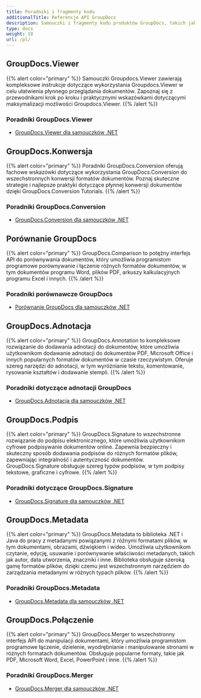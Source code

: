 ```yaml
---
title: Poradniki i fragmenty kodu
additionalTitle: Referencje API GroupDocs
description: Samouczki i fragmenty kodu produktów GroupDocs, takich jak GroupDocs.Viewer, GroupDocs.Annotation, GroupDocs.Conversion i inne produkty.
type: docs
weight: 10
url: /pl/
---
```


## GroupDocs.Viewer
{{% alert color="primary" %}}
Samouczki Groupdocs.Viewer zawierają kompleksowe instrukcje dotyczące wykorzystania Groupdocs.Viewer w celu ułatwienia płynnego przeglądania dokumentów. Zapoznaj się z przewodnikami krok po kroku i praktycznymi wskazówkami dotyczącymi maksymalizacji możliwości Groupdocs.Viewer.
{{% /alert %}}

### Poradniki GroupDocs.Viewer
- [GroupDocs.Viewer dla samouczków .NET](../viewer/pl/net/)


## GroupDocs.Konwersja
{{% alert color="primary" %}}
Poradniki GroupDocs.Conversion oferują fachowe wskazówki dotyczące wykorzystania GroupDocs.Conversion do wszechstronnych konwersji formatów dokumentów. Poznaj skuteczne strategie i najlepsze praktyki dotyczące płynnej konwersji dokumentów dzięki GroupDocs.Conversion Tutorials.
{{% /alert %}}

### Poradniki GroupDocs.Conversion
- [GroupDocs.Conversion dla samouczków .NET](../conversion/pl/net/)


## Porównanie GroupDocs
{{% alert color="primary" %}}
GroupDocs.Comparison to potężny interfejs API do porównywania dokumentów, który umożliwia programistom programowe porównywanie i łączenie różnych formatów dokumentów, w tym dokumentów programu Word, plików PDF, arkuszy kalkulacyjnych programu Excel i innych.
{{% /alert %}}

### Poradniki porównawcze GroupDocs
- [Porównanie GroupDocs dla samouczków .NET](../comparison/pl/net/)


## GroupDocs.Adnotacja
{{% alert color="primary" %}}
GroupDocs.Annotation to kompleksowe rozwiązanie do dodawania adnotacji do dokumentów, które umożliwia użytkownikom dodawanie adnotacji do dokumentów PDF, Microsoft Office i innych popularnych formatów dokumentów w czasie rzeczywistym. Oferuje szereg narzędzi do adnotacji, w tym wyróżnianie tekstu, komentowanie, rysowanie kształtów i dodawanie stempli.
{{% /alert %}}

### Poradniki dotyczące adnotacji GroupDocs
- [GroupDocs.Adnotacja dla samouczków .NET](../annotation/pl/net/)


## GroupDocs.Podpis
{{% alert color="primary" %}}
GroupDocs.Signature to wszechstronne rozwiązanie do podpisu elektronicznego, które umożliwia użytkownikom cyfrowe podpisywanie dokumentów online. Zapewnia bezpieczny i skuteczny sposób dodawania podpisów do różnych formatów plików, zapewniając integralność i autentyczność dokumentów. GroupDocs.Signature obsługuje szereg typów podpisów, w tym podpisy tekstowe, graficzne i cyfrowe.
{{% /alert %}}

### Poradniki dotyczące GroupDocs.Signature
- [GroupDocs.Signature dla samouczków .NET](../signature/pl/net/)


## GroupDocs.Metadata
{{% alert color="primary" %}}
GroupDocs.Metadata to biblioteka .NET i Java do pracy z metadanymi powiązanymi z różnymi formatami plików, w tym dokumentami, obrazami, dźwiękiem i wideo. Umożliwia użytkownikom czytanie, edycję, usuwanie i porównywanie właściwości metadanych, takich jak autor, data utworzenia, znaczniki i inne. Biblioteka obsługuje szeroką gamę formatów plików, dzięki czemu jest wszechstronnym narzędziem do zarządzania metadanymi w różnych typach plików.
{{% /alert %}}

### Poradniki GroupDocs.Metadata
- [GroupDocs.Metadata dla samouczków .NET](../metadata/pl/net/)


## GroupDocs.Połączenie
{{% alert color="primary" %}}
GroupDocs.Merger to wszechstronny interfejs API do manipulacji dokumentami, który umożliwia programistom programowe łączenie, dzielenie, wyodrębnianie i manipulowanie stronami w różnych formatach dokumentów. Obsługuje popularne formaty, takie jak PDF, Microsoft Word, Excel, PowerPoint i inne.
{{% /alert %}}

### Poradniki GroupDocs.Merger
- [GroupDocs.Merger dla samouczków .NET](../merger/pl/net/)